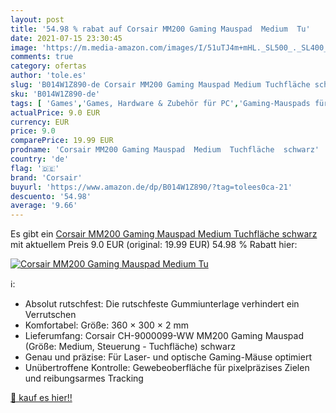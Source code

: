 ```yaml
---
layout: post
title: '54.98 % rabat auf Corsair MM200 Gaming Mauspad  Medium  Tu'
date: 2021-07-15 23:30:45
image: 'https://m.media-amazon.com/images/I/51uTJ4m+mHL._SL500_._SL400_.jpg'
comments: true
category: ofertas
author: 'tole.es'
slug: 'B014W1Z890-de Corsair MM200 Gaming Mauspad Medium Tuchfläche schwarz'
sku: 'B014W1Z890-de'
tags: [ 'Games','Games, Hardware & Zubehör für PC','Gaming-Mauspads für PC','Zubehör für PC','corsair', ]
actualPrice: 9.0 EUR
currency: EUR
price: 9.0
comparePrice: 19.99 EUR
prodname: 'Corsair MM200 Gaming Mauspad  Medium  Tuchfläche  schwarz'
country: 'de'
flag: '🇩🇪'
brand: 'Corsair'
buyurl: 'https://www.amazon.de/dp/B014W1Z890/?tag=tolees0ca-21'
descuento: '54.98'
average: '9.66'
---
```


Es gibt ein [Corsair MM200 Gaming Mauspad  Medium  Tuchfläche  schwarz](https://www.amazon.de/dp/B014W1Z890/?tag=tolees0ca-21) mit aktuellem Preis 9.0 EUR (original: 19.99 EUR) 54.98 % Rabatt hier:

[![Corsair MM200 Gaming Mauspad  Medium  Tu](https://m.media-amazon.com/images/I/51uTJ4m+mHL._SL500_._SL400_.jpg)](https://www.amazon.de/dp/B014W1Z890/?tag=tolees0ca-21)

ℹ️:

- Absolut rutschfest: Die rutschfeste Gummiunterlage verhindert ein Verrutschen
- Komfortabel: Größe: 360 × 300 × 2 mm
- Lieferumfang: Corsair CH-9000099-WW MM200 Gaming Mauspad (Größe: Medium, Steuerung - Tuchfläche) schwarz
- Genau und präzise: Für Laser- und optische Gaming-Mäuse optimiert
- Unübertroffene Kontrolle: Gewebeoberfläche für pixelpräzises Zielen und reibungsarmes Tracking

[🛒 kauf es hier!!](https://www.amazon.de/dp/B014W1Z890/?tag=tolees0ca-21)
